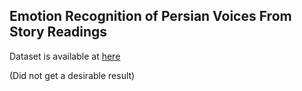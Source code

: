 ## Emotion Recognition of Persian Voices From Story Readings

Dataset is available at [here](https://github.com/mansourehk/ShEMO)

(Did not get a desirable result)

